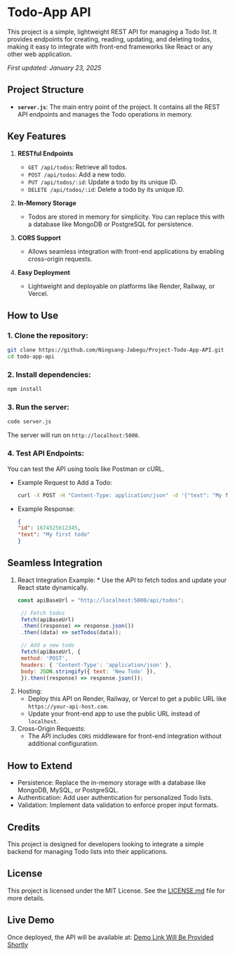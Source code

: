 # Todo-App API

This project is a simple, lightweight REST API for managing a Todo list. It provides endpoints for creating, reading, updating, and deleting todos, making it easy to integrate with front-end frameworks like React or any other web application.

_First updated: January 23, 2025_

## Project Structure

- **`server.js`**: The main entry point of the project. It contains all the REST API endpoints and manages the Todo operations in memory.

## Key Features

1. **RESTful Endpoints**

   - `GET /api/todos`: Retrieve all todos.
   - `POST /api/todos`: Add a new todo.
   - `PUT /api/todos/:id`: Update a todo by its unique ID.
   - `DELETE /api/todos/:id`: Delete a todo by its unique ID.

2. **In-Memory Storage**

   - Todos are stored in memory for simplicity. You can replace this with a database like MongoDB or PostgreSQL for persistence.

3. **CORS Support**

   - Allows seamless integration with front-end applications by enabling cross-origin requests.

4. **Easy Deployment**
   - Lightweight and deployable on platforms like Render, Railway, or Vercel.

## How to Use

### 1. Clone the repository:

```bash
git clone https://github.com/Ningsang-Jabegu/Project-Todo-App-API.git
cd todo-app-api
```

### 2. Install dependencies:

```bash
npm install
```

### 3. Run the server:

```bash
code server.js
```

The server will run on `http://localhost:5000`.

### 4. Test API Endpoints:

You can test the API using tools like Postman or cURL.

- Example Request to Add a Todo:

    ```bash
    curl -X POST -H "Content-Type: application/json" -d '{"text": "My first todo"}' http://localhost:5000/api/todos

    ```

- Example Response:

    ```json
    {
    "id": 1674525612345,
    "text": "My first todo"
    }
    ```

## Seamless Integration

1. React Integration Example: \* Use the API to fetch todos and update your React state dynamically.
   ```javascript
   const apiBaseUrl = "http://localhost:5000/api/todos";

    // Fetch todos
    fetch(apiBaseUrl)
    .then((response) => response.json())
    .then((data) => setTodos(data));

    // Add a new todo
    fetch(apiBaseUrl, {
    method: 'POST',
    headers: { 'Content-Type': 'application/json' },
    body: JSON.stringify({ text: 'New Todo' }),
    }).then((response) => response.json());

    ```
2. Hosting:
    * Deploy this API on Render, Railway, or Vercel to get a public URL like `https://your-api-host.com`.
    * Update your front-end app to use the public URL instead of `localhost`.
3. Cross-Origin Requests:
    * The API includes `CORS` middleware for front-end integration without additional configuration.

## How to Extend
* Persistence: Replace the in-memory storage with a database like MongoDB, MySQL, or PostgreSQL.
* Authentication: Add user authentication for personalized Todo lists.
* Validation: Implement data validation to enforce proper input formats.

## Credits
This project is designed for developers looking to integrate a simple backend for managing Todo lists into their applications.

## License
This project is licensed under the MIT License. See the [LICENSE.md](/LICENCE.md) file for more details.

## Live Demo
Once deployed, the API will be available at: [Demo Link Will Be Provided Shortly](#)